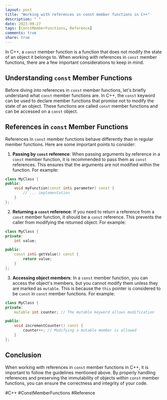 ```yaml
---
layout: post
title: "Working with references in const member functions in C++"
description: " "
date: 2023-09-27
tags: [ConstMemberFunctions, Reference]
comments: true
share: true
---
```


In C++, a `const` member function is a function that does not modify the state of an object it belongs to. When working with references in `const` member functions, there are a few important considerations to keep in mind.

## Understanding `const` Member Functions

Before diving into references in `const` member functions, let's briefly understand what `const` member functions are. In C++, the `const` keyword can be used to declare member functions that promise not to modify the state of an object. These functions are called `const` member functions and can be accessed on a `const` object.

## References in `const` Member Functions

References in `const` member functions behave differently than in regular member functions. Here are some important points to consider:

1. **Passing by `const` reference**: When passing arguments by reference in a `const` member function, it is recommended to pass them as `const` references. This ensures that the arguments are not modified within the function. For example:

```cpp
class MyClass {
public:
    void myFunction(const int& parameter) const {
        // ... implementation
    }
};
```

2. **Returning a `const` reference**: If you need to return a reference from a `const` member function, it should be a `const` reference. This prevents the caller from modifying the returned object. For example:

```cpp
class MyClass {
private:
    int value;

public:
    const int& getValue() const {
        return value;
    }
};
```

3. **Accessing object members**: In a `const` member function, you can access the object's members, but you cannot modify them unless they are marked as `mutable`. This is because the `this` pointer is considered to be `const` in `const` member functions. For example:

```cpp
class MyClass {
private:
    mutable int counter; // The mutable keyword allows modification

public:
    void incrementCounter() const {
        counter++; // Modifying a mutable member is allowed
    }
};
```

## Conclusion

When working with references in `const` member functions in C++, it is important to follow the guidelines mentioned above. By properly handling references and preserving the immutability of objects within `const` member functions, you can ensure the correctness and integrity of your code.

#C++ #ConstMemberFunctions #Reference